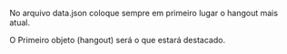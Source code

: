 No arquivo data.json
coloque sempre em primeiro lugar o hangout mais atual.

O Primeiro objeto (hangout) será o que estará destacado.